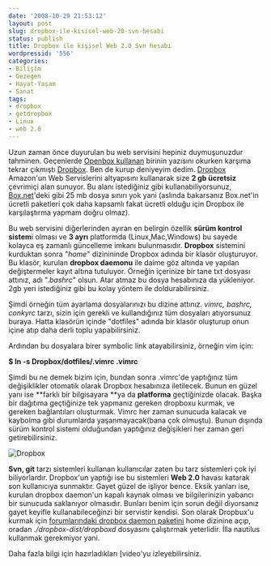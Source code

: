 ```yaml
---
date: '2008-10-29 21:53:12'
layout: post
slug: dropbox-ile-kisisel-web-20-svn-hesabi
status: publish
title: Dropbox ile kişisel Web 2.0 Svn hesabı
wordpressid: '556'
categories:
- Bilişim
- Gezegen
- Hayat-Yaşam
- Sanat
tags:
- dropbox
- getdropbox
- Linux
- web 2.0
---
```


Uzun zaman önce duyurulan bu web servisini hepiniz duymuşunuzdur tahminen. Geçenlerde [Openbox kullanan](http://www.ogmaciel.com/?p=606) birinin yazısını okurken karşıma tekrar çıkmıştı [Dropbox](https://www.getdropbox.com/). Ben de kurup deniyeyim dedim.  [Dropbox](https://www.getdropbox.com/)  Amazon'un Web Servislerini altyapısını kullanarak size **2 gb ücretsiz** çevrimiçi alan sunuyor. Bu alanı istediğiniz gibi kullanabiliyorsunuz, [Box.net](http://box.net)'deki gibi 25 mb dosya sınırı yok yani (aslında bakarsanız Box.net'in ücretli paketleri çok daha kapsamlı fakat ücretli olduğu için Dropbox ile karşılaştırma yapmam doğru olmaz). 

Bu web servisini diğerlerinden ayıran en belirgin özellik **sürüm kontrol sistem**i olması ve **3 ayrı** platformda (Linux,Mac,Windows) bu sayede kolayca eş zamanlı güncelleme imkanı bulunmasıdır. **Dropbox** sistemini kurduktan sonra "_home_" dizinininde Dropbox adında bir klasör oluşturuyor. Bu klasör, kurulan **dropbox daemonu** ile daime göz altında ve yapılan değiştermeler kayıt altına tutuluyor. Örneğin içerinize bir tane txt dosyası attınız, adı "._bashrc_" olsun. Atar atmaz bu dosya hesabınıza da yükleniyor. 2gb yeri istediğiniz gibi bu kolay yöntem ile doldurabilirsiniz. 

Şimdi örneğin tüm ayarlama dosyalarınızı bu dizine attınız. _vimrc, bashrc, conkyrc_ tarzı, sizin için gerekli ve kullandığınız tüm dosyaları atıyorsunuz buraya. Hatta klasörün içinde "dotfiles" adında bir klasör oluşturup onun içine atıp daha derli toplu yapabilirsiniz.

Ardından bu dosyalara birer symbolic link atayabilirsiniz, örneğin vim için:

**$  ln -s Dropbox/dotfiles/.vimrc .vimrc**

Şimdi bu ne demek bizim için, bundan sonra .vimrc'de yaptığınız tüm değişiklikler otomatik olarak Dropbox hesabınıza iletilecek. Bunun en güzel yanı ise **farklı bir bilgisayara **ya da **platforma** geçtiğinizde olacak. Başka bir dağıtıma geçtiğinize tek yapmanız gereken dropboxu kurmak, ve gereken bağlantıları oluşturmak. Vimrc her zaman sunucuda kalacak ve kaybolma gibi durumlarda yaşanmayacak(bana çok olmuştu). Bunun dışında sürüm kontrol sistemi olduğundan yaptığınız değişikleri her zaman geri getirebilirsiniz.

![Dropbox](http://arsln.org/wp-content/uploads/tour3b.png)


**Svn, git** tarzı sistemleri kullanan kullanıcılar zaten bu tarz sistemleri çok iyi biliyorlardır. Dropbox'un yaptığı ise bu sistemleri **Web 2.0** havası katarak son kullanıcıya sunmaktır. Gayet güzel de işliyor bence. Eksik yanları ise, kurulan dropbox daemon'un kapalı kaynak olması ve bilgilerinizin yabancı bir sunucuda saklanıyor olmasıdır. Bunları benim için sorun değil diyorsanız gayet keyifle kullanabileceğinzi bir servistir kendisi. Son olarak Dropbux'u kurmak için [forumlarındaki dropbox daemon paketini](http://forums.getdropbox.com/topic.php?id=4111&replies=50) home dizinine açıp, oradan _./dropbox-dist/dropboxd_ dosyasını çalıştırmak yeterlidir. İlla nautilus kullanmak gerekmiyor yani. 

Daha fazla bilgi için hazırladıkları [video'yu izleyebilirsiniz.

 





